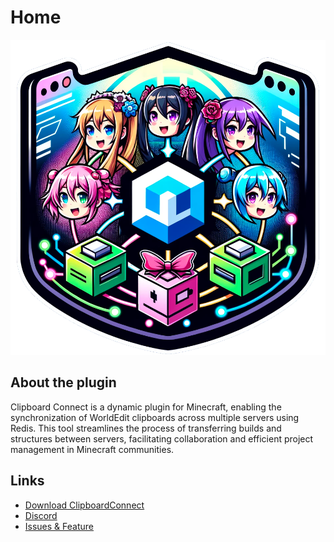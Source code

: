 # Home

![ClipboardConnect Logo](./images/clipboard-connect.webp)

## About the plugin

Clipboard Connect is a dynamic plugin for Minecraft, enabling the synchronization of WorldEdit clipboards across multiple servers using Redis. This tool streamlines the process of transferring builds and structures between servers, facilitating collaboration and efficient project management in Minecraft communities.

## Links

* [Download ClipboardConnect](https://modrinth.com/plugin/ClipboardConnect)
* [Discord](https://discord.gg/intellectualsites)
* [Issues & Feature](https://github.com/IntellectualSites/ClipboardConnect/issues)